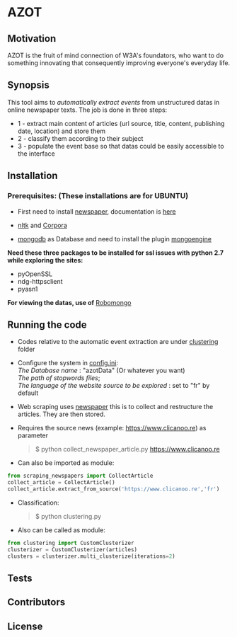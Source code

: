 AZOT
====

Motivation
----------
AZOT is the fruit of mind connection of W3A's foundators, who want to do something innovating that consequently improving everyone's everyday life.

Synopsis
---------
This tool aims to *automatically extract events* from unstructured datas in online newspaper texts.
The job is done in three steps:
- 1 - extract main content of articles (url source, title, content, publishing date, location) and store them
- 2 - classify them according to their subject
- 3 - populate the event base so that datas could be easily accessible to the interface

Installation
------------

### Prerequisites: (These installations are for UBUNTU)
- First need to install [newspaper](https://github.com/codelucas/newspaper), documentation is [here](http://newspaper.readthedocs.io/en/latest/)

- [nltk](http://www.nltk.org/install.html) and [Corpora](http://www.nltk.org/nltk_data/)

- [mongodb](https://docs.mongodb.com/manual/) as Database and need to install the plugin [mongoengine](http://mongoengine.org/)

__Need these three packages to be installed for ssl issues with python 2.7 while exploring the sites:__
- pyOpenSSL
- ndg-httpsclient
- pyasn1

__For viewing the datas, use of__ [Robomongo](https://robomongo.org/)

Running the code
----------------
- Codes relative to the automatic event extraction are under [clustering](clustering/) folder
- Configure the system in [config.ini](clustering/config.ini):
        <br/>_The Database name_ : "azotData" (Or whatever you want)
        <br/>_The path of stopwords files_;
        <br/>_The language of the website source to be explored_ : set to "fr" by default

- Web scraping uses [newspaper](https://github.com/codelucas/newspaper) this is to collect and restructure the articles. They are then stored.
- Requires the source news (example: https://www.clicanoo.re) as parameter
    > $ python collect_newspaper_article.py https://www.clicanoo.re
- Can also be imported as module:
```python
from scraping_newspapers import CollectArticle
collect_article = CollectArticle()
collect_article.extract_from_source('https://www.clicanoo.re','fr')
```
- Classification:
    > $ python clustering.py
- Also can be called as module:
```python
from clustering import CustomClusterizer
clusterizer = CustomClusterizer(articles)
clusters = clusterizer.multi_clusterize(iterations=2)
```

## Tests

## Contributors

## License
